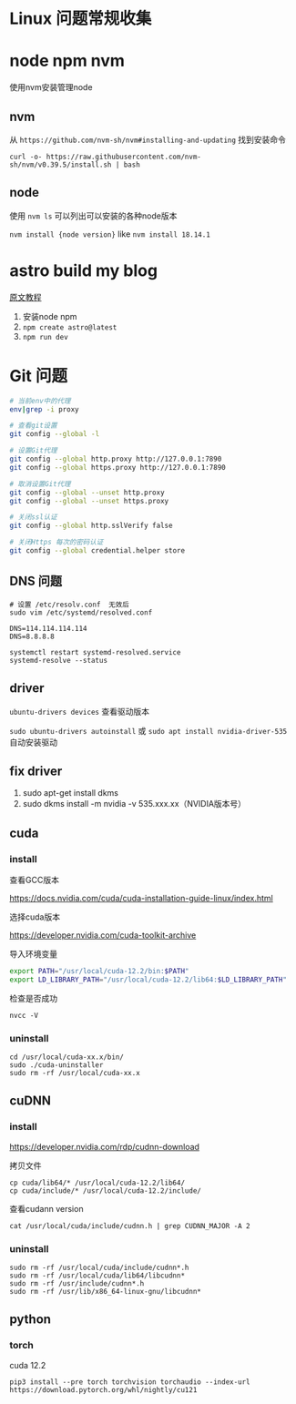 # Linux 问题常规收集


# node npm nvm 

使用nvm安装管理node


## nvm

从 `https://github.com/nvm-sh/nvm#installing-and-updating` 找到安装命令

`curl -o- https://raw.githubusercontent.com/nvm-sh/nvm/v0.39.5/install.sh | bash`

## node

使用 `nvm ls` 可以列出可以安装的各种node版本

`nvm install {node version}`  like `nvm install 18.14.1`


# astro build my blog

[原文教程](https://docs.astro.build/zh-cn/tutorial/0-introduction/)

1. 安装node npm
2. `npm create astro@latest`
3. `npm run dev`


# Git 问题

```bash
# 当前env中的代理
env|grep -i proxy

# 查看git设置
git config --global -l

# 设置Git代理
git config --global http.proxy http://127.0.0.1:7890
git config --global https.proxy http://127.0.0.1:7890

# 取消设置Git代理
git config --global --unset http.proxy 
git config --global --unset https.proxy 

# 关闭ssl认证
git config --global http.sslVerify false

# 关闭Https 每次的密码认证
git config --global credential.helper store
```

## DNS 问题

```
# 设置 /etc/resolv.conf  无效后
sudo vim /etc/systemd/resolved.conf 

DNS=114.114.114.114
DNS=8.8.8.8

systemctl restart systemd-resolved.service
systemd-resolve --status
```

## driver 

`ubuntu-drivers devices` 查看驱动版本

`sudo ubuntu-drivers autoinstall` 或 `sudo apt install nvidia-driver-535` 自动安装驱动

## fix driver

1. sudo apt-get install dkms
2. sudo dkms install -m nvidia -v 535.xxx.xx（NVIDIA版本号）



## cuda

### install

查看GCC版本

https://docs.nvidia.com/cuda/cuda-installation-guide-linux/index.html 


选择cuda版本

https://developer.nvidia.com/cuda-toolkit-archive


导入环境变量

```bash
export PATH="/usr/local/cuda-12.2/bin:$PATH"
export LD_LIBRARY_PATH="/usr/local/cuda-12.2/lib64:$LD_LIBRARY_PATH"  
```
检查是否成功

`nvcc -V`

### uninstall 

```
cd /usr/local/cuda-xx.x/bin/
sudo ./cuda-uninstaller
sudo rm -rf /usr/local/cuda-xx.x
```

## cuDNN

### install

https://developer.nvidia.com/rdp/cudnn-download


拷贝文件

```
cp cuda/lib64/* /usr/local/cuda-12.2/lib64/
cp cuda/include/* /usr/local/cuda-12.2/include/
```

查看cudann version

```
cat /usr/local/cuda/include/cudnn.h | grep CUDNN_MAJOR -A 2

```

### uninstall

```
sudo rm -rf /usr/local/cuda/include/cudnn*.h
sudo rm -rf /usr/local/cuda/lib64/libcudnn*
sudo rm -rf /usr/include/cudnn*.h
sudo rm -rf /usr/lib/x86_64-linux-gnu/libcudnn*
```


## python

### torch

cuda 12.2

```pip3 install --pre torch torchvision torchaudio --index-url https://download.pytorch.org/whl/nightly/cu121```
